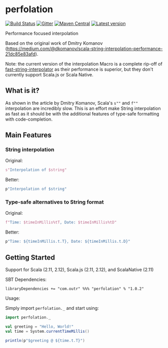# perfolation
[![Build Status](https://travis-ci.org/outr/perfolation.svg?branch=master)](https://travis-ci.org/outr/perfolation)
[![Gitter](https://badges.gitter.im/Join%20Chat.svg)](https://gitter.im/outr/perfolation)
[![Maven Central](https://maven-badges.herokuapp.com/maven-central/com.outr/perfolation_2.12/badge.svg)](https://maven-badges.herokuapp.com/maven-central/com.outr/perfolation_2.12)
[![Latest version](https://index.scala-lang.org/outr/perfolation/perfolation/latest.svg)](https://index.scala-lang.org/outr/perfolation)

Performance focused interpolation

Based on the original work of Dmitry Komanov (https://medium.com/@dkomanov/scala-string-interpolation-performance-21dc85e83afd).

Note: the current version of the interpolation Macro is a complete rip-off of [fast-string-interpolator](https://github.com/Sizmek/fast-string-interpolator) as their performance is superior, but they don't currently support Scala.js or Scala Native.

## What is it?

As shown in the article by Dmitry Komanov, Scala's `s""` and `f""` interpolation are incredibly slow. This is an effort
make String interpolation as fast as it should be with the additional features of type-safe formatting with code-completion.

## Main Features

### String interpolation

Original:
```scala
s"Interpolation of $string"
```

Better:
```scala
p"Interpolation of $string"
```

### Type-safe alternatives to String format

Original:
```scala
f"Time: $timeInMillis%tT, Date: $timeInMillis%tD"
```

Better:
```scala
p"Time: ${timeInMillis.t.T}, Date: ${timeInMillis.t.D}"
```

## Getting Started

Support for Scala (2.11, 2.12), Scala.js (2.11, 2.12), and ScalaNative (2.11)

SBT Dependencies:

```
libraryDependencies += "com.outr" %%% "perfolation" % "1.0.2"
```

Usage:

Simply import `perfolation._` and start using:

```scala
import perfolation._

val greeting = "Hello, World!"
val time = System.currentTimeMillis()

println(p"$greeting @ ${time.t.T}")
```